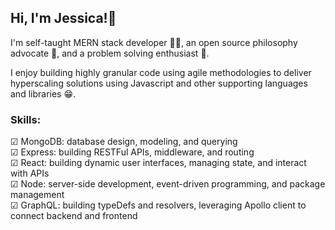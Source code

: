 ## Hi, I'm Jessica!👋
I'm self-taught MERN stack developer 👨‍💻, an open source philosophy advocate 🌱, and a problem solving enthusiast 💬. 

I enjoy building highly granular code using agile methodologies to deliver hyperscaling solutions using Javascript and other supporting languages and libraries 😁.

### Skills:
☑ MongoDB: database design, modeling, and querying  
☑ Express: building RESTFul APIs, middleware, and routing  
☑ React: building dynamic user interfaces, managing state, and interact with APIs  
☑ Node: server-side development, event-driven programming, and package management  
☑ GraphQL: building typeDefs and resolvers, leveraging Apollo client to connect backend and frontend  
